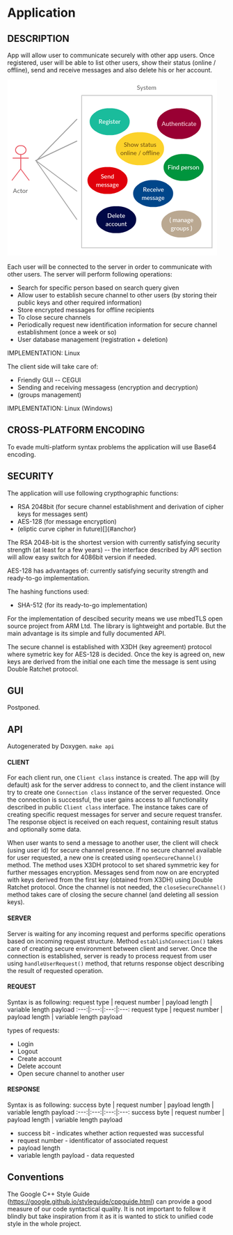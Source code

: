 Application
===========

DESCRIPTION
-----------

App will allow user to communicate securely with other app users. Once
registered, user will be able to list other users, show their status
(online / offline), send and receive messages and also delete his or her
account.

![](api.png)

Each user will be connected to the server in order to communicate with
other users. The server will perform following operations:

-   Search for specific person based on search query given
-   Allow user to establish secure channel to other users (by storing
    their public keys and other required information)
-   Store encrypted messages for offline recipients
-   To close secure channels
-   Periodically request new identification information for secure
    channel establishment (once a week or so)
-   User database management (registration + deletion)

IMPLEMENTATION: Linux

The client side will take care of:

-   Friendly GUI -- CEGUI
-   Sending and receiving messagess (encryption and decryption)
-   (groups management)

IMPLEMENTATION: Linux (Windows)

CROSS-PLATFORM ENCODING
-----------------------

To evade multi-platform syntax problems the application will use Base64 encoding.

SECURITY
--------

The application will use following crypthographic functions:

-   RSA 2048bit (for secure channel establishment and derivation of
    cipher keys for messages sent)
-   AES-128 (for message encryption)
-   (eliptic curve cipher in future)[]{#anchor}

The RSA 2048-bit is the shortest version with currently satisfying security strength (at least for a few years) -- the interface described by API section will allow easy switch for 4086bit version if needed.

AES-128 has advantages of: currently satisfying security strength and ready-to-go implementation.

The hashing functions used:
-   SHA-512 (for its ready-to-go implementation)

For the implementation of descibed security means we use mbedTLS open source project from ARM Ltd. The library is lightweight and portable.
But the main advantage is its simple and fully documented API.

The secure channel is established with X3DH (key agreement) protocol where symetric key for AES-128 is decided. Once the key is agreed on, new keys are derived from the initial one each time the message is sent using Double Ratchet protocol.

GUI
---

Postponed.

API
---

Autogenerated by Doxygen.
`make api`

#### CLIENT
For each client run, one `Client class` instance is created. The app will (by default) ask for the server address to connect to, and the client instance will try to create one `Connection class` instance of the server requested. Once the connection is successful, the user gains access to all functionality described in public `Client class` interface. The instance takes care of creating specific request messages for server and secure request transfer. The response object is received on each request, containing result status and optionally some data.

When user wants to send a message to another user, the client will check (using user id) for secure channel presence. If no secure channel available for user requested, a new one is created using `openSecureChannel()` method. The method uses X3DH protocol to set shared symmetric key for further messages encryption. Messages send from now on are encrypted with keys derived from the first key (obtained from X3DH) using Double Ratchet protocol. Once the channel is not needed, the `closeSecureChannel()` method takes care of closing the secure channel (and deleting all session keys).

#### SERVER
Server is waiting for any incoming request and performs specific operations based on incoming request structure. Method `establishConnection()` takes care of creating secure environment between client and server. Once the connection is established, server is ready to process request from user using `handleUserRequest()` method, that  returns response object describing the result of requested operation.

#### REQUEST
Syntax is as following:
request type | request number | payload length  | variable length payload 
:---:|:---:|:---:|:---:
request type | request number | payload length  | variable length payload 

types of requests:
* Login
* Logout
* Create account
* Delete account
* Open secure channel to another user

#### RESPONSE
Syntax is as following:
success byte | request number | payload length  | variable length payload 
:---:|:---:|:---:|:---:
success byte | request number | payload length  | variable length payload 

* success bit - indicates whether action requested was successful
* request number - identificator of associated request
* payload length
* variable length payload - data requested



Conventions
-----------

The Google C++ Style Guide (https://google.github.io/styleguide/cppguide.html) can provide a good measure of our code syntactical quality. It is not important to follow it blindly but take inspiration from it as it is wanted to stick to unified code style in the whole project.
